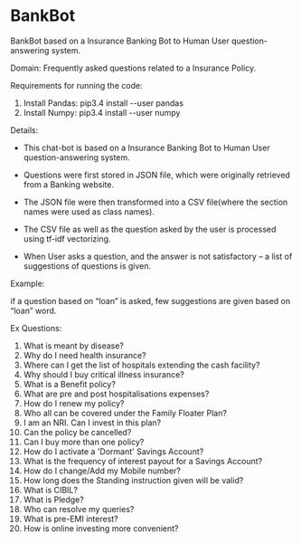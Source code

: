 # BankBot

BankBot based on a Insurance Banking Bot to Human User question-answering system.

Domain: Frequently asked questions related to a Insurance Policy.

Requirements for running the code: 
1) Install Pandas:
	pip3.4 install --user pandas
2) Install Numpy:
	pip3.4 install --user numpy


Details:
* This chat-bot is based on a Insurance Banking Bot to Human User question-answering system.
* Questions were first stored in JSON file, which were originally retrieved from a Banking website.
* The JSON file were then transformed into a CSV file(where the section names were used as class names).
* The CSV file as well as the question asked by the user is processed using tf-idf vectorizing.

* When User asks a question, and the answer is not satisfactory – a list of suggestions of questions is given.

Example: 

if a question based on “loan” is asked, few suggestions are given based on “loan” word.

Ex Questions:

1) What is meant by disease?
2) Why do I need health insurance?
3) Where can I get the list of hospitals extending the cash facility?
4)  Why should I buy critical illness insurance?
5) What is a Benefit policy?
6) What are pre and post hospitalisations expenses?
7) How do I renew my policy?
8) Who all can be covered under the Family Floater Plan?
9) I am an NRI. Can I invest in this plan?
10) Can the policy be cancelled?
11) Can I buy more than one policy?
12) How do I activate a 'Dormant' Savings Account?
13) What is the frequency of interest payout for a Savings Account?
14) How do I change/Add my Mobile number?
15) How long does the Standing instruction given will be valid?
16) What is CIBIL?
17) What is Pledge?
18) Who can resolve my queries?
19) What is pre-EMI interest?
20) How is online investing more convenient?
